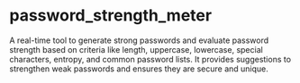 # password_strength_meter
A real-time tool to generate strong passwords and evaluate password strength based on criteria like length, uppercase, lowercase, special characters, entropy, and common password lists. It provides suggestions to strengthen weak passwords and ensures they are secure and unique.
